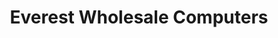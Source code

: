 ---
title: "Everest Wholesale Computers"
url: /accra/everest-wholesale-computers/
shop: Elektronik
---